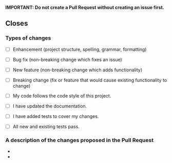 **IMPORTANT: Do not create a Pull Request without creating an issue first.**

<!-- Please enter the Issue number you are resolving in your PR after 'Closes #' -->


## Closes #

<!-- Please provide enough information so that others can review your pull request. -->

### Types of changes
<!--- What types of changes does your code introduce? Put an `x` in all the boxes that apply. -->
- [ ] Enhancement (project structure, spelling, grammar, formatting)
- [ ] Bug fix (non-breaking change which fixes an issue)
- [ ] New feature (non-breaking change which adds functionality)
- [ ] Breaking change (fix or feature that would cause existing functionality to change)
- [ ] My code follows the code style of this project.
- [ ] I have updated the documentation.
- [ ] I have added tests to cover my changes.
- [ ] All new and existing tests pass.


### A description of the changes proposed in the Pull Request
<!--- Provide a small description of the changes. -->
- 
- 


